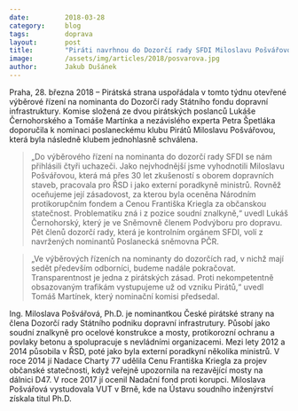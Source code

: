 ```yaml
---
date:         2018-03-28
category:     blog
tags:         doprava
layout:       post
title:        "Piráti navrhnou do Dozorčí rady SFDI Miloslavu Pošvářovou"
image:        /assets/img/articles/2018/posvarova.jpg
author:       Jakub Dušánek
---
```


Praha, 28. března 2018 – Pirátská strana uspořádala v tomto týdnu otevřené výběrové řízení na nominanta do Dozorčí rady Státního fondu dopravní infrastruktury. Komise složená ze dvou pirátských poslanců Lukáše Černohorského a Tomáše Martínka a nezávislého experta Petra Špetláka doporučila k nominaci poslaneckému klubu Pirátů Miloslavu Pošvářovou, která byla následně klubem jednohlasně schválena.

> „Do výběrového řízení na nominanta do dozorčí rady SFDI se nám přihlásili čtyři uchazeči. Jako nejvhodnější jsme vyhodnotili Miloslavu Pošvářovou, která má přes 30 let zkušeností s oborem dopravních staveb, pracovala pro ŘSD i jako externí poradkyně ministrů. Rovněž oceňujeme její zásadovost, za kterou byla oceněna Národním protikorupčním fondem a Cenou Františka Kriegla za občanskou statečnost. Problematiku zná i z pozice soudní znalkyně,“ uvedl Lukáš Černohorský, který je ve Sněmovně členem Podvýboru pro dopravu. Pět členů dozorčí rady, která je kontrolním orgánem SFDI, volí z navržených nominantů Poslanecká sněmovna PČR.

> „Ve výběrových řízeních na nominanty do dozorčích rad, v nichž mají sedět především odborníci, budeme nadále pokračovat. Transparentnost  je jedna z pirátských zásad. Proti nekompetentně obsazovaným trafikám vystupujeme už od vzniku Pirátů,“ uvedl Tomáš Martínek, který nominační komisi předsedal.

Ing. Miloslava Pošvářová, Ph.D. je nominantkou České pirátské strany na člena Dozorčí rady Státního podniku dopravní infrastrutury. Působí jako soudní znalkyně pro ocelové konstrukce a mosty, protikorozní ochranu a povlaky betonu a spolupracuje s nevládními organizacemi. Mezi lety 2012 a 2014 působila v ŘSD, poté jako byla externí poradkyní několika ministrů. V roce 2014 jí Nadace Charty 77 udělila Cenu Františka Kriegla za projev občanské statečnosti, když veřejně upozornila na rezavějící mosty na dálnici D47. V roce 2017 jí ocenil Nadační fond proti korupci. Miloslava Pošvářová vystudovala VUT v Brně, kde na Ústavu soudního inženýrství získala titul Ph.D.
